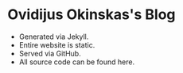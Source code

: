 # Ovidijus Okinskas's Blog

- Generated via Jekyll.
- Entire website is static.
- Served via GitHub.
- All source code can be found here.